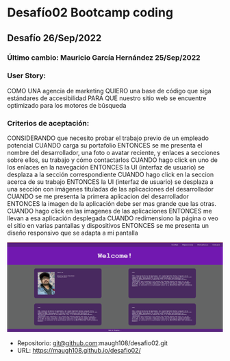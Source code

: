 # Desafío02 Bootcamp coding
## Desafío  26/Sep/2022
### Último cambio: Mauricio García Hernández 25/Sep/2022

### User Story:
COMO UNA agencia de marketing
QUIERO una base de código que siga estándares de accesibilidad
PARA QUE nuestro sitio web se encuentre optimizado para los motores de bûsqueda

### Criterios de aceptación:
CONSIDERANDO que necesito probar el trabajo previo de un empleado potencial
CUANDO carga su portafolio
ENTONCES se me presenta el nombre del desarrollador, una foto o avatar reciente, y enlaces a secciones sobre ellos, su trabajo y cómo contactarlos
CUANDO hago click en uno de los enlaces en la navegación
ENTONCES la UI (interfaz de usuario) se desplaza a la sección correspondiente
CUANDO hago click en la seccion acerca de su trabajo
ENTONCES la UI (interfaz de usuario) se desplaza a una sección con imágenes tituladas de las aplicaciones del desarrollador
CUANDO se me presenta la primera aplicacion del desarrollador
ENTONCES la imagen de la aplicación debe ser mas grande que las otras.
CUANDO hago click en las imagenes de las aplicaciones
ENTONCES me llevan a esa aplicación desplegada
CUANDO redimensiono la página o veo el sitio en varias pantallas y dispositivos
ENTONCES se me presenta un diseño responsivo que se adapta a mi pantalla

![Preview](./assets/images/preview.png)

* Repositorio: git@github.com:maugh108/desafio02.git
* URL: https://maugh108.github.io/desafio02/